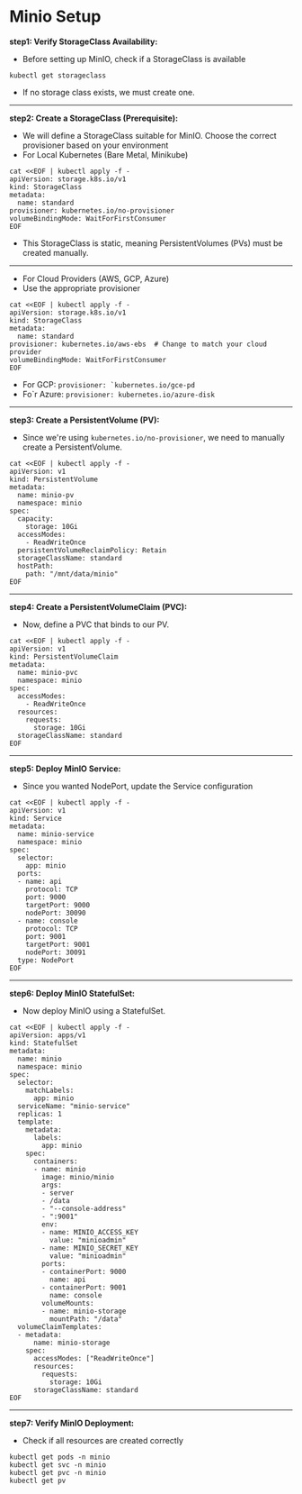 # Minio Setup

**step1: Verify StorageClass Availability:**
- Before setting up MinIO, check if a StorageClass is available

```shell
kubectl get storageclass
```
- If no storage class exists, we must create one.

---

**step2: Create a StorageClass (Prerequisite):**

- We will define a StorageClass suitable for MinIO. Choose the correct provisioner based on your environment
- For Local Kubernetes (Bare Metal, Minikube)

```shell
cat <<EOF | kubectl apply -f -
apiVersion: storage.k8s.io/v1
kind: StorageClass
metadata:
  name: standard
provisioner: kubernetes.io/no-provisioner
volumeBindingMode: WaitForFirstConsumer
EOF
```
- This StorageClass is static, meaning PersistentVolumes (PVs) must be created manually.

---
- For Cloud Providers (AWS, GCP, Azure)
- Use the appropriate provisioner

```shell
cat <<EOF | kubectl apply -f -
apiVersion: storage.k8s.io/v1
kind: StorageClass
metadata:
  name: standard
provisioner: kubernetes.io/aws-ebs  # Change to match your cloud provider
volumeBindingMode: WaitForFirstConsumer
EOF
```
- For GCP: ``provisioner: `kubernetes.io/gce-pd``
- Fo`r Azure: ``provisioner: kubernetes.io/azure-disk``

---

**step3: Create a PersistentVolume (PV):**
- Since we're using ``kubernetes.io/no-provisioner``, we need to manually create a PersistentVolume.

```shell
cat <<EOF | kubectl apply -f -
apiVersion: v1
kind: PersistentVolume
metadata:
  name: minio-pv
  namespace: minio
spec:
  capacity:
    storage: 10Gi
  accessModes:
    - ReadWriteOnce
  persistentVolumeReclaimPolicy: Retain
  storageClassName: standard
  hostPath:
    path: "/mnt/data/minio"
EOF
```
---

**step4: Create a PersistentVolumeClaim (PVC):**
- Now, define a PVC that binds to our PV.

```shell
cat <<EOF | kubectl apply -f -
apiVersion: v1
kind: PersistentVolumeClaim
metadata:
  name: minio-pvc
  namespace: minio
spec:
  accessModes:
    - ReadWriteOnce
  resources:
    requests:
      storage: 10Gi
  storageClassName: standard
EOF
```
---

**step5: Deploy MinIO Service:**
- Since you wanted NodePort, update the Service configuration

```shell
cat <<EOF | kubectl apply -f -
apiVersion: v1
kind: Service
metadata:
  name: minio-service
  namespace: minio
spec:
  selector:
    app: minio
  ports:
  - name: api
    protocol: TCP
    port: 9000
    targetPort: 9000
    nodePort: 30090
  - name: console
    protocol: TCP
    port: 9001
    targetPort: 9001
    nodePort: 30091
  type: NodePort
EOF
```
---

**step6: Deploy MinIO StatefulSet:**
- Now deploy MinIO using a StatefulSet.

```shell
cat <<EOF | kubectl apply -f -
apiVersion: apps/v1
kind: StatefulSet
metadata:
  name: minio
  namespace: minio
spec:
  selector:
    matchLabels:
      app: minio
  serviceName: "minio-service"
  replicas: 1
  template:
    metadata:
      labels:
        app: minio
    spec:
      containers:
      - name: minio
        image: minio/minio
        args:
        - server
        - /data
        - "--console-address"
        - ":9001"
        env:
        - name: MINIO_ACCESS_KEY
          value: "minioadmin"
        - name: MINIO_SECRET_KEY
          value: "minioadmin"
        ports:
        - containerPort: 9000
          name: api
        - containerPort: 9001
          name: console
        volumeMounts:
        - name: minio-storage
          mountPath: "/data"
  volumeClaimTemplates:
  - metadata:
      name: minio-storage
    spec:
      accessModes: ["ReadWriteOnce"]
      resources:
        requests:
          storage: 10Gi
      storageClassName: standard
EOF
```
---

**step7: Verify MinIO Deployment:**
- Check if all resources are created correctly

```shell
kubectl get pods -n minio
kubectl get svc -n minio
kubectl get pvc -n minio
kubectl get pv
```














